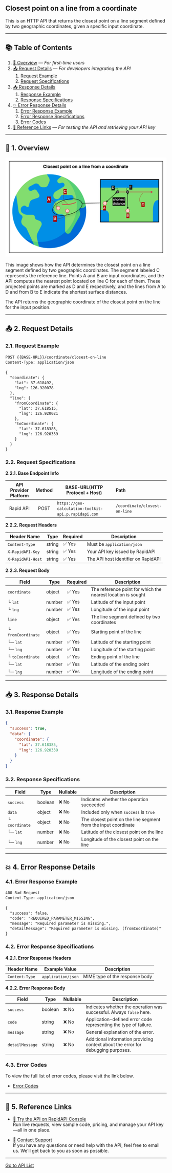 ## Closest point on a line from a coordinate

This is an HTTP API that returns the closest point on a line segment defined by two geographic coordinates, given a specific input coordinate.

---

## 📚 Table of Contents

1. [🧭 Overview](#-1-overview) — *For first-time users*
2. [📤 Request Details](#-2-request-details) — *For developers integrating the API*
    1. [Request Example](#21-request-example)
    2. [Request Specifications](#22-request-specifications)
3. [📥 Response Details](#-3-response-details)
    1. [Response Example](#31-response-example)
    2. [Response Specifications](#32-response-specifications)
4. [💥 Error Response Details](#-4-error-response-details)
    1. [Error Response Example](#41-error-response-example)
    2. [Error Response Specifications](#42-error-response-specifications)
    3. [Error Codes](#43-error-codes)
5. [🔗 Reference Links](#-5-reference-links) — *For testing the API and retrieving your API key*

---

## 🧭 1. Overview

![closest-point-on-a-line-from-a-coordinate](./img/closest-point-on-a-line-from-a-coordinate.png)

This image shows how the API determines the closest point on a line segment defined by two geographic coordinates.
The segment labeled C represents the reference line.
Points A and B are input coordinates, and the API computes the nearest point located on line C for each of them.
These projected points are marked as D and E respectively, and the lines from A to D and from B to E indicate the shortest surface distances.

The API returns the geographic coordinate of the closest point on the line for the input position.

---

## 📤 2. Request Details

### 2.1. Request Example

```http request
POST {{BASE-URL}}/coordinate/closest-on-line
Content-Type: application/json

{
  "coordinate": {
    "lat": 37.618492,
    "lng": 126.920078
  },
  "line": {
    "fromCoordinate": {
      "lat": 37.618515,
      "lng": 126.920021
    },
    "toCoordinate": {
      "lat": 37.618385,
      "lng": 126.920339
    }
  }
}
```

### 2.2. Request Specifications

**2.2.1. Base Endpoint Info**

| API Provider Platform | Method | BASE-URL(HTTP Protocol + Host)                       | Path                          |
|:---------------------:|:------:|------------------------------------------------------|:------------------------------|
|       Rapid API       |  POST  | `https://geo-calculation-toolkit-api.p.rapidapi.com` | `/coordinate/closest-on-line` |

**2.2.2. Request Headers**

| Header Name       | Type   | Required | Description                         |
|-------------------|--------|----------|-------------------------------------|
| `Content-Type`    | string | ✅ Yes    | Must be `application/json`          |
| `X-RapidAPI-Key`  | string | ✅ Yes    | Your API key issued by RapidAPI     |
| `X-RapidAPI-Host` | string | ✅ Yes    | The API host identifier on RapidAPI |

**2.2.3. Request Body**

| Field              | Type   | Required | Description                                                  |
|--------------------|--------|----------|--------------------------------------------------------------|
| `coordinate`       | object | ✅ Yes    | The reference point for which the nearest location is sought |
| └ `lat`            | number | ✅ Yes    | Latitude of the input point                                  |
| └ `lng`            | number | ✅ Yes    | Longitude of the input point                                 |
| `line`             | object | ✅ Yes    | The line segment defined by two coordinates                  |
| └ `fromCoordinate` | object | ✅ Yes    | Starting point of the line                                   |
| └─ `lat`           | number | ✅ Yes    | Latitude of the starting point                               |
| └─ `lng`           | number | ✅ Yes    | Longitude of the starting point                              |
| └ `toCoordinate`   | object | ✅ Yes    | Ending point of the line                                     |
| └─ `lat`           | number | ✅ Yes    | Latitude of the ending point                                 |
| └─ `lng`           | number | ✅ Yes    | Longitude of the ending point                                |

---

## 📥 3. Response Details

### 3.1. Response Example

```json
{
  "success": true,
  "data": {
    "coordinate": {
      "lat": 37.618385,
      "lng": 126.920339
    }
  }
}
```

### 3.2. Response Specifications

| Field          | Type    | Nullable | Description                                                     |
|----------------|---------|----------|-----------------------------------------------------------------|
| `success`      | boolean | ❌ No     | Indicates whether the operation succeeded                       |
| `data`         | object  | ❌ No     | Included only when `success` is `true`                          |
| └ `coordinate` | object  | ❌ No     | The closest point on the line segment from the input coordinate |
| └─ `lat`       | number  | ❌ No     | Latitude of the closest point on the line                       |
| └─ `lng`       | number  | ❌ No     | Longitude of the closest point on the line                      |

---

## 💥 4. Error Response Details

### 4.1. Error Response Example

```http request
400 Bad Request
Content-Type: application/json

{
  "success": false,
  "code": "REQUIRED_PARAMETER_MISSING",
  "message": "Required parameter is missing.",
  "detailMessage": "Required parameter is missing. (fromCoordinate)"
}
```

### 4.2. Error Response Specifications

**4.2.1. Error Response Headers**

| Header Name    | Example Value      | Description                    |
|----------------|--------------------|--------------------------------|
| `Content-Type` | `application/json` | MIME type of the response body |

**4.2.2. Error Response Body**

| Field           | Type    | Nullable | Description                                                                      |
|-----------------|---------|----------|----------------------------------------------------------------------------------|
| `success`       | boolean | ❌ No     | Indicates whether the operation was successful. Always `false` here.             |
| `code`          | string  | ❌ No     | Application-defined error code representing the type of failure.                 |
| `message`       | string  | ❌ No     | General explanation of the error.                                                |
| `detailMessage` | string  | ❌ No     | Additional information providing context about the error for debugging purposes. |

### 4.3. Error Codes

To view the full list of error codes, please visit the link below.

- [Error Codes](./common/error-codes.md)

---

## 🔗 5. Reference Links

- [🚀 Try the API on RapidAPI Console](https://rapidapi.com/your-api/test)  
  Run live requests, view sample code, pricing, and manage your API key—all in one place.


- [💬 Contact Support](mailto:support@yourapi.com)  
  If you have any questions or need help with the API, feel free to email us. We’ll get back to you as soon as possible.

---

[Go to API List](../index.md)